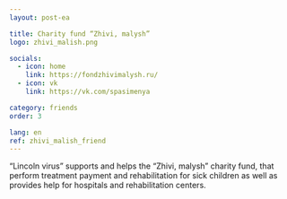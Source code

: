 ```yaml
---
layout: post-ea

title: Charity fund “Zhivi, malysh”
logo: zhivi_malish.png

socials:
  - icon: home
    link: https://fondzhivimalysh.ru/
  - icon: vk
    link: https://vk.com/spasimenya

category: friends
order: 3

lang: en
ref: zhivi_malish_friend
---
```


“Lincoln virus” supports and helps the “Zhivi, malysh” charity fund, that perform treatment payment and rehabilitation for sick children as well as provides help for hospitals and rehabilitation centers.
